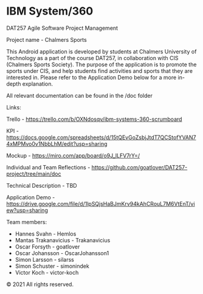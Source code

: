 # IBM System/360
DAT257 Agile Software Project Management

Project name - Chalmers Sports

This Android application is developed by students at Chalmers University of Technology as a part of the course DAT257, in collaboration with CIS (Chalmers Sports Society). The purpose of the application is to promote the sports under CIS, and help students find activities and sports that they are interested in. Please refer to the Application Demo below for a more in-depth explanation.


All relevant documentation can be found in the /doc folder

Links:

Trello - https://trello.com/b/OXNdosqv/ibm-systems-360-scrumboard

KPI - https://docs.google.com/spreadsheets/d/15tQEvGoZsbjJtdT7QCStofYVAN74xMPMvo0v1NbbLhM/edit?usp=sharing

Mockup - https://miro.com/app/board/o9J_lLFV7rY=/

Individual and Team Reflections - https://github.com/goatlover/DAT257-project/tree/main/doc

Technical Description - TBD

Application Demo - https://drive.google.com/file/d/1lpSQjsHaBJmKrv94kAhCRouL7M6VtEnT/view?usp=sharing

Team members:

- Hannes Svahn - Hemlos
- Mantas Trakanavicius - Trakanavicius
- Oscar Forsyth - goatlover
- Oscar Johansson - OscarJohansson1
- Simon Larsson - silarss
- Simon Schuster - simonindek
- Victor Koch - victor-koch

© 2021 All rights reserved.
